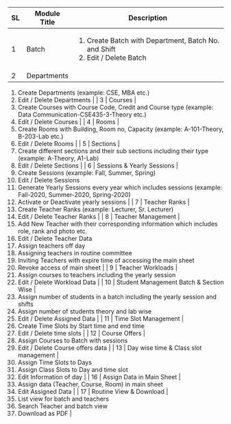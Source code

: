 | **SL** | **Module Title** | **Description** |
| --- | --- | --- |
| 1 | Batch | <ol> <li>Create Batch with Department, Batch No. and Shift</li><li>Edit / Delete Batch </li> </ol>|
| 2 | Departments |
1. Create Departments (example: CSE, MBA etc.)
2. Edit / Delete Departments
 |
| 3 | Courses |
1. Create Courses with Course Code, Credit and Course type (example: Data Communication-CSE435-3-Theory etc.)
2. Edit / Delete Courses
 |
| 4 | Rooms |
1. Create Rooms with Building, Room no, Capacity (example: A-101-Theory, B-203-Lab etc.)
2. Edit / Delete Rooms
 |
| 5 | Sections |
1. Create different sections and their sub sections including their type (example: A-Theory, A1-Lab)
2. Edit / Delete Sections
 |
| 6 | Sessions &amp; Yearly Sessions |
1. Create Sessions (example: Fall, Summer, Spring)
2. Edit / Delete Sessions
3. Generate Yearly Sessions every year which includes sessions (example: Fall-2020, Summer-2020, Spring-2020)
4. Activate or Deactivate yearly sessions
 |
| 7 | Teacher Ranks |
1. Create Teacher Ranks (example: Lecturer, Sr. Lecturer)
2. Edit / Delete Teacher Ranks
 |
| 8 | Teacher Management |
1. Add New Teacher with their corresponding information which includes role, rank and photo etc.
2. Edit / Delete Teacher Data
3. Assign teachers off day
4. Assigning teachers in routine committee
5. Inviting Teachers with expire time of accessing the main sheet
6. Revoke access of main sheet
 |
| 9 | Teacher Workloads |
1. Assign courses to teachers including the yearly session
2. Edit / Delete Workload Data
 |
| 10 | Student Management Batch &amp; Section Wise |
1. Assign number of students in a batch including the yearly session and shifts
2. Assign number of students theory and lab wise
3. Edit / Delete Assigned Data
 |
| 11 | Time Slot Management |
1. Create Time Slots by Start time and end time
2. Edit / Delete time slots
 |
| 12 | Course Offers |
1. Assign Courses to Batch with sessions
2. Edit / Delete Course offers data
 |
| 13 | Day wise time &amp; Class slot management |
1. Assign Time Slots to Days
2. Assign Class Slots to Day and time slot
3. Edit Information of day
 |
| 16 | Assign Data in Main Sheet |
1. Assign data (Teacher, Course, Room) in main sheet
2. Edit Assigned Data
 |
| 17 | Routine View &amp; Download |
1. List view for batch and teachers
2. Search Teacher and batch view
3. Download as PDF
 |
